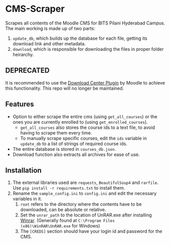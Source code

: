 # CMS-Scraper
Scrapes all contents of the Moodle CMS for BITS Pilani Hyderabad Campus. The main working is made up of two parts:
1. `update_db`, which builds up the database for each file, getting its download link and other metadata.
2. `download`, which is responsible for downloading the files in proper folder heirarchy.

## DEPRECATED
It is recommended to use the [Download Center Plugin](https://moodle.org/plugins/local_downloadcenter) by Moodle to achieve this functionality. This repo will no longer be maintained.

## Features
- Option to either scrape the entire cms (using `get_all_courses`) or the ones you are currently enrolled to (using `get_enrolled_courses`).
    - `get_all_courses` also stores the course ids to a text file, to avoid having to scrape them every time.
	- To manually scrape specific courses, edit the `ids` variable in `update_db` to a list of strings of required course ids.
- The entire database is stored in `courses_db.json`. 
- Download function also extracts all archives for ease of use.

## Installation
1. The external libraries used are `requests`, `BeautifulSoup4` and `rarfile`. Use `pip install -r requirements.txt` to install them.
2. Rename the `sample_config.ini` to `config.ini` and edit the necessary variables in it.
	1. `root` refers to the directory where the contents have to be downloaded, can be absolute or relative.
	2. Set the `unrar_path` to the location of UnRAR.exe after installing [Winrar](https://www.rarlab.com/download.htm). (Generally found at `C:\Program Files (x86)\WinRAR\UnRAR.exe` for Windows)
	3. The `[CREDS]` section should have your login id and password for the CMS.
